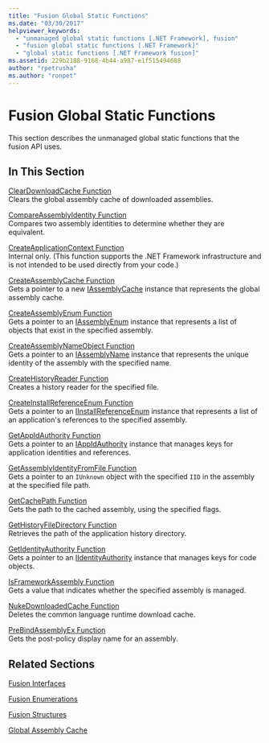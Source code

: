 ```yaml
---
title: "Fusion Global Static Functions"
ms.date: "03/30/2017"
helpviewer_keywords: 
  - "unmanaged global static functions [.NET Framework], fusion"
  - "fusion global static functions [.NET Framework]"
  - "global static functions [.NET Framework fusion]"
ms.assetid: 229b2188-9168-4b44-a987-e1f515494688
author: "rpetrusha"
ms.author: "ronpet"
---
```

# Fusion Global Static Functions
This section describes the unmanaged global static functions that the fusion API uses.  
  
## In This Section  
 [ClearDownloadCache Function](../../../../docs/framework/unmanaged-api/fusion/cleardownloadcache-function.md)  
 Clears the global assembly cache of downloaded assemblies.  
  
 [CompareAssemblyIdentity Function](../../../../docs/framework/unmanaged-api/fusion/compareassemblyidentity-function.md)  
 Compares two assembly identities to determine whether they are equivalent.  
  
 [CreateApplicationContext Function](../../../../docs/framework/unmanaged-api/fusion/createapplicationcontext-function.md)  
 Internal only. (This function supports the .NET Framework infrastructure and is not intended to be used directly from your code.)  
  
 [CreateAssemblyCache Function](../../../../docs/framework/unmanaged-api/fusion/createassemblycache-function.md)  
 Gets a pointer to a new [IAssemblyCache](../../../../docs/framework/unmanaged-api/fusion/iassemblycache-interface.md) instance that represents the global assembly cache.  
  
 [CreateAssemblyEnum Function](../../../../docs/framework/unmanaged-api/fusion/createassemblyenum-function.md)  
 Gets a pointer to an [IAssemblyEnum](../../../../docs/framework/unmanaged-api/fusion/iassemblyenum-interface.md) instance that represents a list of objects that exist in the specified assembly.  
  
 [CreateAssemblyNameObject Function](../../../../docs/framework/unmanaged-api/fusion/createassemblynameobject-function.md)  
 Gets a pointer to an [IAssemblyName](../../../../docs/framework/unmanaged-api/fusion/iassemblyname-interface.md) instance that represents the unique identity of the assembly with the specified name.  
  
 [CreateHistoryReader Function](../../../../docs/framework/unmanaged-api/fusion/createhistoryreader-function.md)  
 Creates a history reader for the specified file.  
  
 [CreateInstallReferenceEnum Function](../../../../docs/framework/unmanaged-api/fusion/createinstallreferenceenum-function.md)  
 Gets a pointer to an [IInstallReferenceEnum](../../../../docs/framework/unmanaged-api/fusion/iinstallreferenceenum-interface.md) instance that represents a list of an application's references to the specified assembly.  
  
 [GetAppIdAuthority Function](../../../../docs/framework/unmanaged-api/fusion/getappidauthority-function.md)  
 Gets a pointer to an [IAppIdAuthority](../../../../docs/framework/unmanaged-api/fusion/iappidauthority-interface.md) instance that manages keys for application identities and references.  
  
 [GetAssemblyIdentityFromFile Function](../../../../docs/framework/unmanaged-api/fusion/getassemblyidentityfromfile-function.md)  
 Gets a pointer to an `IUnknown` object with the specified `IID` in the assembly at the specified file path.  
  
 [GetCachePath Function](../../../../docs/framework/unmanaged-api/fusion/getcachepath-function.md)  
 Gets the path to the cached assembly, using the specified flags.  
  
 [GetHistoryFileDirectory Function](../../../../docs/framework/unmanaged-api/fusion/gethistoryfiledirectory-function.md)  
 Retrieves the path of the application history directory.  
  
 [GetIdentityAuthority Function](../../../../docs/framework/unmanaged-api/fusion/getidentityauthority-function.md)  
 Gets a pointer to an [IIdentityAuthority](../../../../docs/framework/unmanaged-api/fusion/iidentityauthority-interface.md) instance that manages keys for code objects.  
  
 [IsFrameworkAssembly Function](../../../../docs/framework/unmanaged-api/fusion/isframeworkassembly-function.md)  
 Gets a value that indicates whether the specified assembly is managed.  
  
 [NukeDownloadedCache Function](../../../../docs/framework/unmanaged-api/fusion/nukedownloadedcache-function.md)  
 Deletes the common language runtime download cache.  
  
 [PreBindAssemblyEx Function](../../../../docs/framework/unmanaged-api/fusion/prebindassemblyex-function.md)  
 Gets the post-policy display name for an assembly.  
  
## Related Sections  
 [Fusion Interfaces](../../../../docs/framework/unmanaged-api/fusion/fusion-interfaces.md)  
  
 [Fusion Enumerations](../../../../docs/framework/unmanaged-api/fusion/fusion-enumerations.md)  
  
 [Fusion Structures](../../../../docs/framework/unmanaged-api/fusion/fusion-structures.md)  
  
 [Global Assembly Cache](../../../../docs/framework/app-domains/gac.md)
